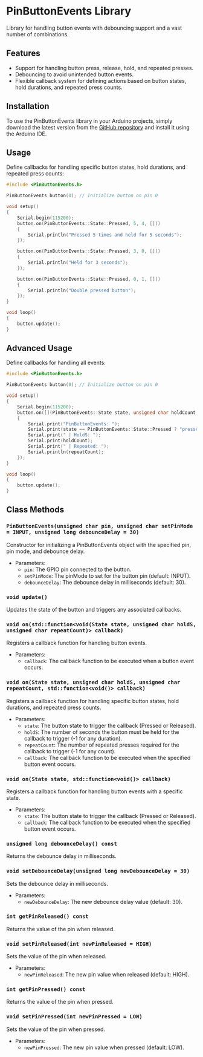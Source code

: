 # PinButtonEvents Library

Library for handling button events with debouncing support and a vast number of combinations.

## Features

- Support for handling button press, release, hold, and repeated presses.
- Debouncing to avoid unintended button events.
- Flexible callback system for defining actions based on button states, hold durations, and repeated press counts.

## Installation

To use the PinButtonEvents library in your Arduino projects, simply download the latest version from the [GitHub repository](https://github.com/JulyIghor/PinButtonEvents) and install it using the Arduino IDE.

## Usage
Define callbacks for handling specific button states, hold durations, and repeated press counts:
```cpp
#include <PinButtonEvents.h>

PinButtonEvents button(0); // Initialize button on pin 0

void setup()
{
    Serial.begin(115200);
    button.on(PinButtonEvents::State::Pressed, 5, 4, []()
    {
        Serial.println("Pressed 5 times and held for 5 seconds");
    });

    button.on(PinButtonEvents::State::Pressed, 3, 0, []()
    {
        Serial.println("Held for 3 seconds");
    });

    button.on(PinButtonEvents::State::Pressed, 0, 1, []()
    {
        Serial.println("Double pressed button");
    });
}

void loop()
{
    button.update();
}
```

## Advanced Usage
Define callbacks for handling all events:

```cpp
#include <PinButtonEvents.h>

PinButtonEvents button(0); // Initialize button on pin 0

void setup()
{
    Serial.begin(115200);
    button.on([](PinButtonEvents::State state, unsigned char holdCount, unsigned char repeatCount)
    {
        Serial.print("PinButtonEvents: ");
        Serial.print(state == PinButtonEvents::State::Pressed ? "pressed" : "released");
        Serial.print(" | HoldS: ");
        Serial.print(holdCount);
        Serial.print(" | Repeated: ");
        Serial.println(repeatCount);
    });
}

void loop()
{
    button.update();
}
```

## Class Methods

### `PinButtonEvents(unsigned char pin, unsigned char setPinMode = INPUT, unsigned long debounceDelay = 30)`

Constructor for initializing a PinButtonEvents object with the specified pin, pin mode, and debounce delay.

- Parameters:
  - `pin`: The GPIO pin connected to the button.
  - `setPinMode`: The pinMode to set for the button pin (default: INPUT).
  - `debounceDelay`: The debounce delay in milliseconds (default: 30).

### `void update()`

Updates the state of the button and triggers any associated callbacks.

### `void on(std::function<void(State state, unsigned char holdS, unsigned char repeatCount)> callback)`

Registers a callback function for handling button events.

- Parameters:
  - `callback`: The callback function to be executed when a button event occurs.

### `void on(State state, unsigned char holdS, unsigned char repeatCount, std::function<void()> callback)`

Registers a callback function for handling specific button states, hold durations, and repeated press counts.

- Parameters:
  - `state`: The button state to trigger the callback (Pressed or Released).
  - `holdS`: The number of seconds the button must be held for the callback to trigger (-1 for any duration).
  - `repeatCount`: The number of repeated presses required for the callback to trigger (-1 for any count).
  - `callback`: The callback function to be executed when the specified button event occurs.

### `void on(State state, std::function<void()> callback)`

Registers a callback function for handling button events with a specific state.

- Parameters:
  - `state`: The button state to trigger the callback (Pressed or Released).
  - `callback`: The callback function to be executed when the specified button event occurs.

### `unsigned long debounceDelay() const`

Returns the debounce delay in milliseconds.

### `void setDebounceDelay(unsigned long newDebounceDelay = 30)`

Sets the debounce delay in milliseconds.

- Parameters:
  - `newDebounceDelay`: The new debounce delay value (default: 30).

### `int getPinReleased() const`

Returns the value of the pin when released.

### `void setPinReleased(int newPinReleased = HIGH)`

Sets the value of the pin when released.

- Parameters:
  - `newPinReleased`: The new pin value when released (default: HIGH).

### `int getPinPressed() const`

Returns the value of the pin when pressed.

### `void setPinPressed(int newPinPressed = LOW)`

Sets the value of the pin when pressed.

- Parameters:
  - `newPinPressed`: The new pin value when pressed (default: LOW).
